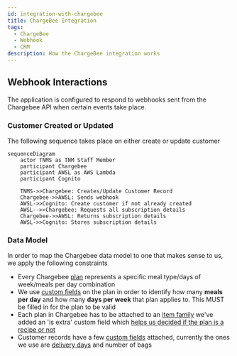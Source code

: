 ```yaml
---
id: integration-with-chargebee
title: ChargeBee Integration
tags:
  - ChargeBee
  - Webhook
  - CRM
description: How the ChargeBee integration works
---
```


## Webhook Interactions

The application is configured to respond to webhooks sent from the Chargebee API when certain events take place.

### Customer Created or Updated

The following sequence takes place on either create or update customer

```mermaid
sequenceDiagram
    actor TNMS as TNM Staff Member
    participant Chargebee
    participant AWSL as AWS Lambda
    participant Cognito

    TNMS->>Chargebee: Creates/Update Customer Record
    Chargebee->>AWSL: Sends webhook
    AWSL->>Cognito: Create customer if not already created
    AWSL-->>Chargebee: Requests all subscription details
    Chargebee->>AWSL: Returns subscription details
    AWSL->>Cognito: Stores subscription details
```

### Data Model

In order to map the Chargebee data model to one that makes sense to us, we apply the following constraints

- Every Chargebee [plan](https://apidocs.chargebee.com/docs/api/v1/plans) represents a specific meal type/days of week/meals per day combination
- We use [custom fields](https://www.chargebee.com/docs/2.0/custom_fields.html) on the plan in order to identify how many **meals per day** and how many **days per week** that plan applies to. This MUST be filled in for the plan to be valid
- Each plan in Chargebee has to be attached to an [item family](https://apidocs.chargebee.com/docs/api/item_families?lang=curl) we've added an 'is extra' custom field which [helps us decided if the plan is a recipe or not](../Features/meal-plan-generation.md#extras)
- Customer records have a few [custom fields](https://www.chargebee.com/docs/2.0/custom_fields.html) attached, currently the ones we use are [delivery days](../Pages/choose-meals.md#delivery-day) and number of bags
